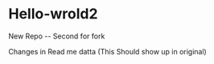 # Hello-wrold2
New Repo -- Second for fork


Changes in Read me datta (This Should show up in original)
